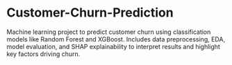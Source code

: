 # Customer-Churn-Prediction
Machine learning project to predict customer churn using classification models like Random Forest and XGBoost. Includes data preprocessing, EDA, model evaluation, and SHAP explainability to interpret results and highlight key factors driving churn.
